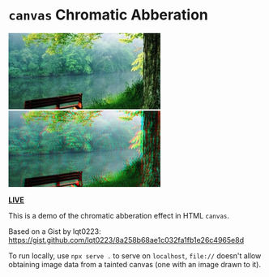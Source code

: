 # `canvas` Chromatic Abberation

![](demo.jpg) ![](demo-effect.png)

[**LIVE**](https://tomashubelbauer.github.io/canvas-chromatic-abberation/)

This is a demo of the chromatic abberation effect in HTML `canvas`.

Based on a Gist by lqt0223: https://gist.github.com/lqt0223/8a258b68ae1c032fa1fb1e26c4965e8d

To run locally, use `npx serve .` to serve on `localhost`, `file://` doesn't
allow obtaining image data from a tainted canvas (one with an image drawn to it).

